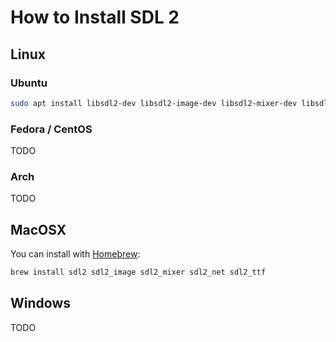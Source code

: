 # How to Install SDL 2

## Linux

### Ubuntu
```sh
sudo apt install libsdl2-dev libsdl2-image-dev libsdl2-mixer-dev libsdl2-net-dev libsdl2-ttf-dev
```

### Fedora / CentOS
TODO

### Arch
TODO


## MacOSX

You can install with [Homebrew](https://brew.sh/):
```sh
brew install sdl2 sdl2_image sdl2_mixer sdl2_net sdl2_ttf
```

## Windows
TODO